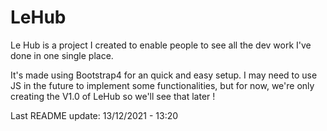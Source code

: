 # LeHub
Le Hub is a project I created to enable people to see all the dev work I've done in one single place.

It's made using Bootstrap4 for an quick and easy setup.
I may need to use JS in the future to implement some functionalities, but for now, we're only creating the V1.0 of LeHub so we'll see that later !

Last README update: 13/12/2021 - 13:20
